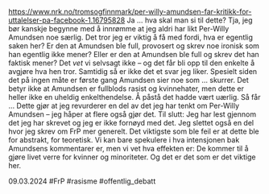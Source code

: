 https://www.nrk.no/tromsogfinnmark/per-willy-amundsen-far-kritikk-for-uttalelser-pa-facebook-1.16795828
Ja … hva skal man si til dette? Tja, jeg bør kanskje begynne med å innrømme at jeg aldri har likt Per-Willy Amundsen noe særlig.
Det tror jeg er viktig å få med fordi, hva er egentlig saken her? Er den at Amundsen ble full, provosert og skrev noe ironisk som han egentlig ikke mener? Eller er den at Amundsen ble full og skrev det han faktisk mener?
Det *vet* vi selvsagt ikke – og det får bli opp til den enkelte å avgjøre hva hen tror. Samtidig så er ikke det et svar jeg liker. Spesielt siden det på ingen måte er første gang Amundsen sier noe som … skurrer.
Det betyr ikke at Amundsen er fullblods rasist og kvinnehater, men dette er heller ikke en uheldig enkelthendelse. Å påstå det hadde vært uærlig. Så får … Dette gjør at jeg revurderer en del av det jeg har tenkt om Per-Willy Amundsen – jeg håper at flere også gjør det.
Til slutt: Jeg har lest gjennom det jeg har skrevet og jeg er ikke fornøyd med det. Jeg slettet også en del hvor jeg skrev om FrP mer generelt. Det viktigste som ble feil er at dette ble for abstrakt, for teoretisk.
Vi kan bare spekulere i hva intensjonen bak Amundsens kommentarer er, men vi vet hva effekten er: De kommer til å gjøre livet verre for kvinner og minoriteter. Og det er det som er det viktige her.

09.03.2024
#FrP #rasisme #offentlig_debatt 